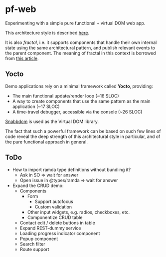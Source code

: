 # pf-web
Experimenting with a simple pure functional + virtual DOM web app.

This architecture style is described
[here](https://github.com/paldepind/functional-frontend-architecture).

It is also _fractal_, i.e. it supports components that handle their own internal state using the same architectural pattern, and publish relevant events to the parent component. The meaning of fractal in this context is borrowed from [this article](http://staltz.com/unidirectional-user-interface-architectures.html).

## Yocto
Demo applications rely on a minimal framework called **Yocto**, providing:
- The main functional update/render loop (~16 SLOC)
- A way to create components that use the same pattern as the main application (~17 SLOC)
- A time-travel debugger, accessible via the console (~26 SLOC)

[Snabbdom](https://github.com/snabbdom/snabbdom) is used as the Virtual DOM library.

The fact that such a powerful framework can be based on such few lines of code reveal the deep strength of this architectural style in particular, and of the pure functional approach in general.

## ToDo
- How to import ramda type definitions without bundling it?
	- Ask in SO => wait for answer
	- Open issue in @types/ramda => wait for answer
- Expand the CRUD demo:
	- Components
		- Form
			- Support autofocus
			- Custom validation
		- Other input widgets, e.g. radios, checkboxes, etc.
		- Componentize CRUD table
	- Contact edit / delete buttons in table
	- Expand REST-dummy service
	- Loading progress indicator component
	- Popup component
	- Search filter
	- Route support
